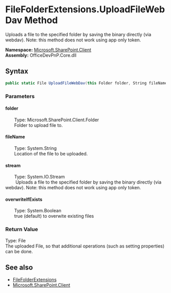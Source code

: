 # FileFolderExtensions.UploadFileWebDav Method  
 Uploads a file to the specified folder by saving the binary directly (via webdav). Note: this method does not work using app only token.   

**Namespace:** [Microsoft.SharePoint.Client](Microsoft.SharePoint.Client.md)  
**Assembly:** OfficeDevPnP.Core.dll  
## Syntax
```C#
public static File UploadFileWebDav(this Folder folder, String fileName, Stream stream, Boolean overwriteIfExists)
```
### Parameters
#### folder  
&emsp;&emsp;Type: Microsoft.SharePoint.Client.Folder  
&emsp;&emsp;Folder to upload file to.  

  

#### fileName  
&emsp;&emsp;Type: System.String  
&emsp;&emsp;Location of the file to be uploaded.  

  

#### stream  
&emsp;&emsp;Type: System.IO.Stream  
&emsp;&emsp; Uploads a file to the specified folder by saving the binary directly (via webdav). Note: this method does not work using app only token.   

  

#### overwriteIfExists  
&emsp;&emsp;Type: System.Boolean  
&emsp;&emsp;true (default) to overwite existing files  

  

### Return Value
Type: File  
The uploaded File, so that additional operations (such as setting properties) can be done.  


## See also
- [FileFolderExtensions](Microsoft.SharePoint.Client.FileFolderExtensions.md) 
- [Microsoft.SharePoint.Client](Microsoft.SharePoint.Client.md) 
